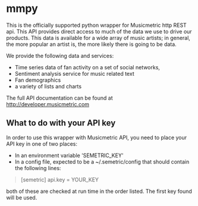 mmpy
====

This is the officially supported python wrapper for Musicmetric http REST api. This API provides direct access to much of the data we use to drive our products.  This data is available for a wide array of music artists; in general, the more popular an artist is, the more likely there is going to be data.     


We provide the following data and services:

 * Time series data of fan activity on a set of social networks,
 * Sentiment analysis service for music related text
 * Fan demographics
 * a variety of lists and charts


The full API documentation can be found at http://developer.musicmetric.com


What to do with your API key
----------------------------

In order to use this wrapper with Musicmetric API, you need to place your API key in one of two places:

 * In an environment variable 'SEMETRIC_KEY'
 * In a config file, expected to be a ~/.semetric/config that should contain the following lines:
>[semetric]
>api.key = YOUR_KEY
>

both of these are checked at run time in the order listed. The first key found will be used.
